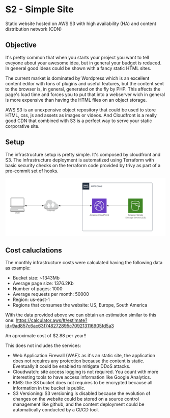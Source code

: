 # S2 - Simple Site

Static website hosted on AWS S3 with high availability (HA) and content distribution network (CDN)

## Objective

It's pretty common that when you starts your project you want to tell eveyone about your awesome idea, but in general your budget is reduced.
In general good ideas could be shown with a fancy static HTML sites.

The current market is dominated by Wordpress which is an excellent content editor with tons of plugins and useful features, but the content sent to the browser is, in general, generated on the fly by PHP. This affects the page's load time and forces you to put that into a webserver wich in general is more expensive than having the HTML files on an object storage.

AWS S3 is an unexpensive object repository that could be used to store HTML, css, js and assets as images or videos. And Cloudfront is a really good CDN that combined with S3 is a perfect way to serve your static corporative site.

## Setup

The infrastructure setup is pretty simple. It's composed by cloudfront and S3.
The infrastructure deployment is automatized using Terraform with basic security checks on the terraform code provided by trivy as part of a pre-commit set of hooks.

![Setup](./img/simple-site.png)

## Cost caluclations

The monthly infrastructure costs were calculated having the following data as example:

- Bucket size:  ~1343Mb
- Average page size: 1376.2Kb
- Number of pages: 1000
- Average requests per month: 50000
- Region: us-east-1
- Regions that consumes the website: US, Europe, South America

With the data provided above we can obtain an estimation similar to this one: <https://calculator.aws/#/estimate?id=9ad857c6ac63f748272895c709213116905fd5a3>

An aproximate cost of $2.88 per year!!

This does not includes the services:

- Web Application Firewall (WAF): as it's an static site, the application does not requires any protection because the content is static. Eventually it could be enabled to mitigate DDoS attacks.
- Cloudwatch: site access logging is not required. You count with more interesting tools to have access information like Google Analytics.
- KMS: the S3 bucket does not requires to be encrypted because all information in the bucket is public.
- S3 Versioning: S3 versioning is disabled because the evolution of changes on the website could be stored on a source control management like github, and the content deployment could be automatically conducted by a CI/CD tool.
